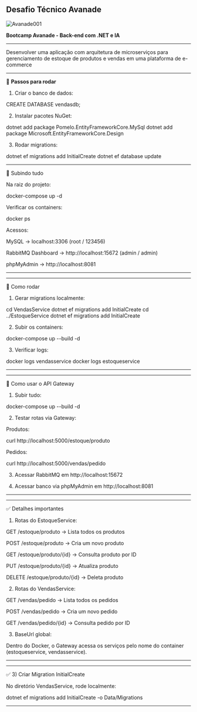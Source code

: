 ## Desafio Técnico Avanade

![Avanade001](https://github.com/user-attachments/assets/63abb0a4-1fcb-46d2-a4c3-6e7b9bb0fd7e)



**Bootcamp Avanade - Back-end com .NET e IA**

---


Desenvolver uma aplicação com arquitetura de microserviços para gerenciamento de estoque de produtos e vendas em uma plataforma de e-commerce


---

🔹 **Passos para rodar**

1. Criar o banco de dados:



CREATE DATABASE vendasdb;

2. Instalar pacotes NuGet:



dotnet add package Pomelo.EntityFrameworkCore.MySql
dotnet add package Microsoft.EntityFrameworkCore.Design

3. Rodar migrations:



dotnet ef migrations add InitialCreate
dotnet ef database update



---

📌 Subindo tudo

Na raiz do projeto:

docker-compose up -d

Verificar os containers:

docker ps

Acessos:

MySQL → localhost:3306 (root / 123456)

RabbitMQ Dashboard → http://localhost:15672 (admin / admin)

phpMyAdmin → http://localhost:8081



---



---

📌 Como rodar

1. Gerar migrations localmente:



cd VendasService
dotnet ef migrations add InitialCreate
cd ../EstoqueService
dotnet ef migrations add InitialCreate

2. Subir os containers:



docker-compose up --build -d

3. Verificar logs:



docker logs vendasservice
docker logs estoqueservice


---

---

📌 Como usar o API Gateway

1. Subir tudo:



docker-compose up --build -d

2. Testar rotas via Gateway:



Produtos:

curl http://localhost:5000/estoque/produto

Pedidos:

curl http://localhost:5000/vendas/pedido


3. Acessar RabbitMQ em http://localhost:15672


4. Acessar banco via phpMyAdmin em http://localhost:8081




---

---

✅ Detalhes importantes

1. Rotas do EstoqueService:

GET /estoque/produto → Lista todos os produtos

POST /estoque/produto → Cria um novo produto

GET /estoque/produto/{id} → Consulta produto por ID

PUT /estoque/produto/{id} → Atualiza produto

DELETE /estoque/produto/{id} → Deleta produto



2. Rotas do VendasService:

GET /vendas/pedido → Lista todos os pedidos

POST /vendas/pedido → Cria um novo pedido

GET /vendas/pedido/{id} → Consulta pedido por ID



3. BaseUrl global:

Dentro do Docker, o Gateway acessa os serviços pelo nome do container (estoqueservice, vendasservice).





---

---

✅ 3) Criar Migration InitialCreate

No diretório VendasService, rode localmente:

dotnet ef migrations add InitialCreate -o Data/Migrations


---







